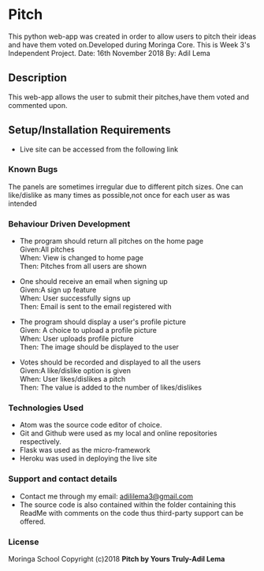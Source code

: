 # Pitch

This python web-app was created in order to allow users to pitch their ideas and have them voted on.Developed during Moringa Core. This is Week 3's Independent Project.
Date: 16th November 2018
By: Adil Lema

## Description
This web-app allows the user to submit their pitches,have them voted and commented upon.

## Setup/Installation Requirements
* Live site can be accessed from the following link 


### Known Bugs
The panels are sometimes irregular due to different pitch sizes.
One can like/dislike as many times as possible,not once for each user as was intended

### Behaviour Driven Development
* The program should return all pitches on the home page<br>
Given:All pitches<br>
When: View is changed to home page<br>
Then: Pitches from all users are shown<br>

* One should receive an email when signing up<br>
Given:A sign up feature<br>
When: User successfully signs up <br>
Then: Email is sent to the email registered with<br>

* The program should display a user's profile picture<br>
Given: A choice to upload a profile picture<br>
When: User uploads profile picture<br>
Then: The image should be displayed to the user<br>

* Votes should be recorded and displayed to all the users<br>
Given:A like/dislike option is given<br>
When: User likes/dislikes a pitch <br>
Then: The value is added to the number of likes/dislikes<br>


### Technologies Used
* Atom was the source code editor of choice.
* Git and Github were used as my local and online repositories respectively.
* Flask was used as the micro-framework
* Heroku was used in deploying the live site


### Support and contact details
* Contact me through my email: adililema3@gmail.com
* The source code is also contained within the folder containing this ReadMe with comments on the code thus third-party support can be offered.

### License
Moringa School
Copyright (c)2018 **Pitch by Yours Truly-Adil Lema**
